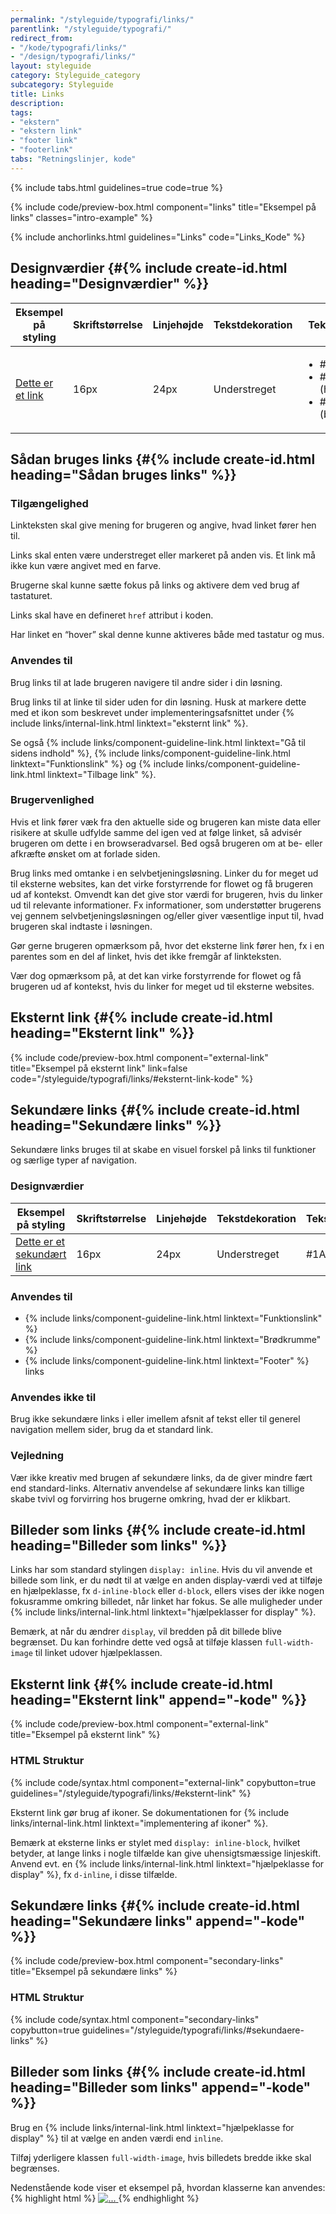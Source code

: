 ```yaml
---
permalink: "/styleguide/typografi/links/"
parentlink: "/styleguide/typografi/"
redirect_from:
- "/kode/typografi/links/"
- "/design/typografi/links/"
layout: styleguide
category: Styleguide_category
subcategory: Styleguide
title: Links
description:
tags:
- "ekstern"
- "ekstern link"
- "footer link"
- "footerlink"
tabs: "Retningslinjer, kode"
---
```


{% include tabs.html guidelines=true code=true %}

{% include code/preview-box.html component="links" title="Eksempel på links" classes="intro-example" %}

{% include anchorlinks.html guidelines="Links" code="Links_Kode" %}

<!--split-->

## Designværdier {#{% include create-id.html heading="Designværdier" %}}

<div class="table--responsive-scroll">
  <table class="table table--borderless">
    <thead>
      <tr>
        <th scope="col">Eksempel på styling</th>
        <th scope="col">Skriftstørrelse</th>
        <th scope="col">Linjehøjde</th>
        <th scope="col">Tekstdekoration</th>
        <th scope="col">Tekstfarve</th>
      </tr>
    </thead>
    <tbody>
      <tr>
        <td><a href="#">Dette er et link</a></td>
        <td>16px</td>
        <td>24px</td>
        <td>Understreget</td>
        <td>
          <ul class="nobullet-list mt-0 mb-0">
            <li class="mt-0 mb-0">#004D99</li>
            <li>#000040 (hover)</li>
            <li>#800080 (besøgt)</li>
          </ul>
        </td>
      </tr>
    </tbody>
  </table>
</div>

## Sådan bruges links {#{% include create-id.html heading="Sådan bruges links" %}}

### Tilgængelighed

Linkteksten skal give mening for brugeren og angive, hvad linket fører hen til.

Links skal enten være understreget eller markeret på anden vis. Et link må ikke kun være angivet med en farve.

Brugerne skal kunne sætte fokus på links og aktivere dem ved brug af tastaturet.

Links skal have en defineret `href` attribut i koden.

Har linket en “hover” skal denne kunne aktiveres både med tastatur og mus.

### Anvendes til

Brug links til at lade brugeren navigere til andre sider i din løsning.

Brug links til at linke til sider uden for din løsning. Husk at markere dette med et ikon som beskrevet under implementeringsafsnittet under {% include links/internal-link.html linktext="eksternt link" %}.

Se også {% include links/component-guideline-link.html linktext="Gå til sidens indhold" %}, {% include links/component-guideline-link.html linktext="Funktionslink" %} og {% include links/component-guideline-link.html linktext="Tilbage link" %}.

### Brugervenlighed

Hvis et link fører væk fra den aktuelle side og brugeren kan miste data eller risikere at skulle udfylde samme del igen ved at følge linket, så advisér brugeren om dette i en browseradvarsel. Bed også brugeren om at be- eller afkræfte ønsket om at forlade siden.

Brug links med omtanke i en selvbetjeningsløsning. Linker du for meget ud til eksterne websites, kan det virke forstyrrende for flowet og få brugeren ud af kontekst. Omvendt kan det give stor værdi for brugeren, hvis du linker ud til relevante informationer. Fx informationer, som understøtter brugerens vej gennem selvbetjeningsløsningen og/eller giver væsentlige input til, hvad brugeren skal indtaste i løsningen.

Gør gerne brugeren opmærksom på, hvor det eksterne link fører hen, fx i en parentes som en del af linket, hvis det ikke fremgår af linkteksten.

Vær dog opmærksom på, at det kan virke forstyrrende for flowet og få brugeren ud af kontekst, hvis du linker for meget ud til eksterne websites.

## Eksternt link {#{% include create-id.html heading="Eksternt link" %}}

{% include code/preview-box.html component="external-link" title="Eksempel på eksternt link" link=false code="/styleguide/typografi/links/#eksternt-link-kode" %}

## Sekundære links {#{% include create-id.html heading="Sekundære links" %}}

<p class="font-lead">Sekundære links bruges til at skabe en visuel forskel på links til funktioner og særlige typer af navigation.</p>

### Designværdier

<div class="table--responsive-scroll">
  <table class="table table--borderless">
    <thead>
      <tr>
        <th scope="col">Eksempel på styling</th>
        <th scope="col">Skriftstørrelse</th>
        <th scope="col">Linjehøjde</th>
        <th scope="col">Tekstdekoration</th>
        <th scope="col">Tekstfarve</th>
      </tr>
    </thead>
    <tbody>
      <tr>
        <td><a href="#" class="function-link">Dette er et sekundært link</a></td>
        <td>16px</td>
        <td>24px</td>
        <td>Understreget</td>
        <td>#1A1A1A</td>
      </tr>
    </tbody>
  </table>
</div>

### Anvendes til

- {% include links/component-guideline-link.html linktext="Funktionslink" %}
- {% include links/component-guideline-link.html linktext="Brødkrumme" %}
- {% include links/component-guideline-link.html linktext="Footer" %} links

### Anvendes ikke til

Brug ikke sekundære links i eller imellem afsnit af tekst eller til generel navigation mellem sider, brug da et standard link.

### Vejledning

Vær ikke kreativ med brugen af sekundære links, da de giver mindre fært end standard-links. Alternativ anvendelse af sekundære links kan tillige skabe tvivl og forvirring hos brugerne omkring, hvad der er klikbart. 

## Billeder som links {#{% include create-id.html heading="Billeder som links" %}}

Links har som standard stylingen `display: inline`. Hvis du vil anvende et billede som link, er du nødt til at vælge en anden display-værdi ved at tilføje en hjælpeklasse, fx `d-inline-block` eller `d-block`, ellers vises der ikke nogen fokusramme omkring billedet, når linket har fokus. Se alle muligheder under {% include links/internal-link.html linktext="hjælpeklasser for display" %}.

Bemærk, at når du ændrer `display`, vil bredden på dit billede blive begrænset. Du kan forhindre dette ved også at tilføje klassen `full-width-image` til linket udover hjælpeklassen.

<!--split-->

## Eksternt link {#{% include create-id.html heading="Eksternt link" append="-kode" %}}

{% include code/preview-box.html component="external-link" title="Eksempel på eksternt link" %}

### HTML Struktur

{% include code/syntax.html component="external-link" copybutton=true guidelines="/styleguide/typografi/links/#eksternt-link" %}

Eksternt link gør brug af ikoner. Se dokumentationen for {% include links/internal-link.html linktext="implementering af ikoner" %}. 

Bemærk at eksterne links er stylet med `display: inline-block`, hvilket betyder, at lange links i nogle tilfælde kan give uhensigtsmæssige linjeskift. Anvend evt. en {% include links/internal-link.html linktext="hjælpeklasse for display" %}, fx `d-inline`, i disse tilfælde.

## Sekundære links {#{% include create-id.html heading="Sekundære links" append="-kode" %}}

{% include code/preview-box.html component="secondary-links" title="Eksempel på sekundære links" %}

### HTML Struktur

{% include code/syntax.html component="secondary-links" copybutton=true guidelines="/styleguide/typografi/links/#sekundaere-links" %}

## Billeder som links {#{% include create-id.html heading="Billeder som links" append="-kode" %}}

Brug en {% include links/internal-link.html linktext="hjælpeklasse for display" %} til at vælge en anden værdi end `inline`.

Tilføj yderligere klassen `full-width-image`, hvis billedets bredde ikke skal begrænses.

Nedenstående kode viser et eksempel på, hvordan klasserne kan anvendes:
{% highlight html %}
<a href="#" class="d-block full-width-image">
  <img src="..." alt="...">
</a>
{% endhighlight %}